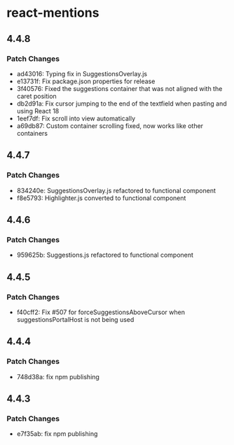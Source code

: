 # react-mentions

## 4.4.8

### Patch Changes

- ad43016: Typing fix in SuggestionsOverlay.js
- e13731f: Fix package.json properties for release
- 3f40576: Fixed the suggestions container that was not aligned with the caret position
- db2d91a: Fix cursor jumping to the end of the textfield when pasting and using React 18
- 1eef7df: Fix scroll into view automatically
- a69db87: Custom container scrolling fixed, now works like other containers

## 4.4.7

### Patch Changes

- 834240e: SuggestionsOverlay.js refactored to functional component
- f8e5793: Highlighter.js converted to functional component

## 4.4.6

### Patch Changes

- 959625b: Suggestions.js refactored to functional component

## 4.4.5

### Patch Changes

- f40cff2: Fix #507 for forceSuggestionsAboveCursor when suggestionsPortalHost is not being used

## 4.4.4

### Patch Changes

- 748d38a: fix npm publishing

## 4.4.3

### Patch Changes

- e7f35ab: fix npm publishing
